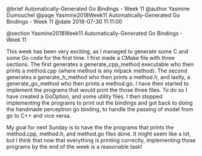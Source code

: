 @brief Automatically-Generated Go Bindings - Week 11
@author Yasmine Dumouchel
@page Yasmine2018Week11 Automatically-Generated Go Bindings - Week 11
@date 2018-07-30 11:11:00

@section Yasmine2018Week11 Automatically-Generated Go Bindings - Week 11

This week has been very exciting, as I managed to generate some C and some Go code for the first time. I first made a CMake file with three sections. The first generates a generate_cpp_method executable who then prints a method.cpp (where method is any mlpack method). The second generates a generate_h_method who then prints a method.h, and lastly, a generate_go_method who then prints a method.go. I have then started to implement the programs that would print the those three files. To do so I have created a GoOption, and some utility files. I then stopped implementing the programs to print out the bindings and got back to doing the handmade perceptron go binding, to handle the passing of model from go to C++ and vice versa. 

My goal for next Sunday is to have the the programs that prints the method.cpp, method.h, and  method.go files done. It might seem like a lot, but I think that now that everything is printing correctly, implementing those programs by the end of the week is a reasonable task!
